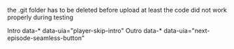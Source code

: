 the .git folder has to be deleted before upload
at least the code did not work properly during testing


Intro data-*
data-uia="player-skip-intro"
Outro data-*
data-uia="next-episode-seamless-button"
